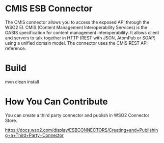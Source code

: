 # CMIS ESB Connector

The CMIS connector allows you to access the exposed API through the WSO2 EI. CMIS (Content Management Interoperability Services) is the OASIS specification for content management interoperability. It allows client and servers to talk together in HTTP (REST with JSON, AtomPub or SOAP) using a unified domain model. The connector uses the CMIS REST API reference.
# Build

mvn clean install
# How You Can Contribute

You can create a third party connector and publish in WSO2 Connector Store.

https://docs.wso2.com/display/ESBCONNECTORS/Creating+and+Publishing+a+Third+Party+Connector